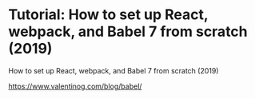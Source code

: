 # Tutorial: How to set up React, webpack, and Babel 7 from scratch (2019)
How to set up React, webpack, and Babel 7 from scratch (2019)

https://www.valentinog.com/blog/babel/
